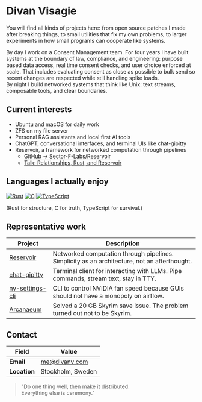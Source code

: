 # Divan Visagie

You will find all kinds of projects here: from open source patches I made after breaking things, to small utilities that fix my own problems, to larger experiments in how small programs can cooperate like systems.

By day I work on a Consent Management team. For four years I have built systems at the boundary of law, compliance, and engineering: purpose based data access, real time consent checks, and user choice enforced at scale. That includes evaluating consent as close as possible to bulk send so recent changes are respected while still handling spike loads.  
By night I build networked systems that think like Unix: text streams, composable tools, and clear boundaries.


## Current interests

- Ubuntu and macOS for daily work  
- ZFS on my file server  
- Personal RAG assistants and local first AI tools  
- ChatGPT, conversational interfaces, and terminal UIs like chat-gipitty  
- Reservoir, a framework for networked computation through pipelines  
  - [GitHub → Sector-F-Labs/Reservoir](https://github.com/Sector-F-Labs/reservoir)  
  - [Talk: Relationships, Rust, and Reservoir](https://www.youtube.com/watch?v=oNc2ljo_BwU)


## Languages I actually enjoy
[![Rust](https://skillicons.dev/icons?i=rust)](https://github.com/divanvisagie?tab=repositories&q=&type=&language=rust&sort=)
[![C](https://skillicons.dev/icons?i=c)](https://github.com/divanvisagie?tab=repositories&q=&type=&language=c&sort=)
[![TypeScript](https://skillicons.dev/icons?i=ts)](https://github.com/divanvisagie?tab=repositories&q=&type=&language=typescript&sort=)

(Rust for structure, C for truth, TypeScript for survival.)


## Representative work

| Project | Description |
|---------|-------------|
| [Reservoir](https://github.com/Sector-F-Labs/reservoir) | Networked computation through pipelines. Simplicity as an architecture, not an afterthought. |
| [chat-gipitty](https://github.com/divanvisagie/chat-gipitty) | Terminal client for interacting with LLMs. Pipe commands, stream text, stay in TTY. |
| [nv-settings-cli](https://github.com/Sector-F-Labs/nv-settings-cli) | CLI to control NVIDIA fan speed because GUIs should not have a monopoly on airflow. |
| [Arcanaeum](https://github.com/divanvisagie/Arcanaeum) | Solved a 20 GB Skyrim save issue. The problem turned out not to be Skyrim. |


## Contact

| Field | Value |
|-------|-------|
| **Email** | [me@divanv.com](mailto:me@divanv.com) |
| **Location** | Stockholm, Sweden |


> "Do one thing well, then make it distributed.  
> Everything else is ceremony."
